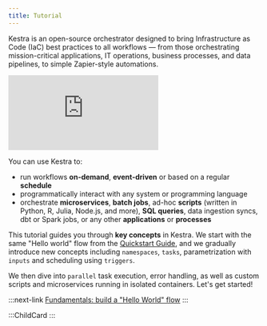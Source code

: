 ```yaml
---
title: Tutorial
---
```


Kestra is an open-source orchestrator designed to bring Infrastructure as Code (IaC) best practices to all workflows — from those orchestrating mission-critical applications, IT operations, business processes, and data pipelines, to simple Zapier-style automations.

<div class="video-container">
    <iframe src="https://www.youtube.com/embed/videoseries?si=v2LBAY3b_Awt2mpl&amp;list=PLEK3H8YwZn1pSCQ4ZfcLRTMpY8YZ76q2a" title="YouTube video player" frameborder="0" allow="accelerometer; autoplay; clipboard-write; encrypted-media; gyroscope; picture-in-picture; web-share" referrerpolicy="strict-origin-when-cross-origin" allowfullscreen></iframe>
</div>

You can use Kestra to:
- run workflows **on-demand**, **event-driven** or based on a regular **schedule**
- programmatically interact with any system or programming language
- orchestrate **microservices**, **batch jobs**, ad-hoc **scripts** (written in Python, R, Julia, Node.js, and more), **SQL queries**, data ingestion syncs, dbt or Spark jobs, or any other **applications** or **processes**

This tutorial guides you through **key concepts** in Kestra. We start with the same "Hello world" flow from the [Quickstart Guide](../01.getting-started/01.quickstart.md), and we gradually introduce new concepts including `namespaces`, `tasks`, parametrization with `inputs` and scheduling using `triggers`.

We then dive into `parallel` task execution, error handling, as well as custom scripts and microservices running in isolated containers. Let's get started!


:::next-link
[Fundamentals: build a "Hello World" flow](./01.fundamentals.md)
:::

:::ChildCard
:::
